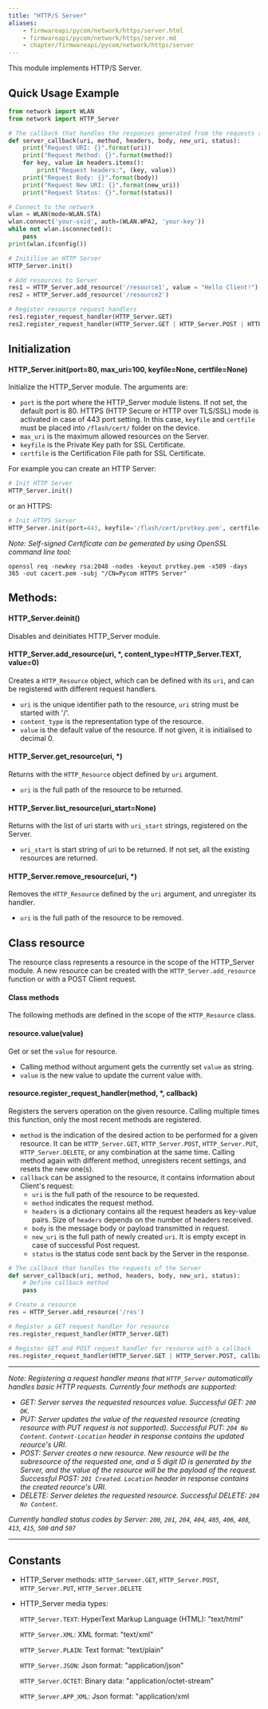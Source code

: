 ```yaml
---
title: "HTTP/S Server"
aliases:
    - firmwareapi/pycom/network/https/server.html
    - firmwareapi/pycom/network/https/server.md
    - chapter/firmwareapi/pycom/network/https/server
---
```


This module implements HTTP/S Server.

## Quick Usage Example

```python
from network import WLAN
from network import HTTP_Server

# The callback that handles the responses generated from the requests sent to a HTTP/S Server
def server_callback(uri, method, headers, body, new_uri, status):
    print("Request URI: {}".format(uri))
    print("Request Method: {}".format(method))
    for key, value in headers.items(): 
        print("Request headers:", (key, value)) 
    print("Request Body: {}".format(body))
    print("Request New URI: {}".format(new_uri))
    print("Request Status: {}".format(status))

# Connect to the network
wlan = WLAN(mode=WLAN.STA)
wlan.connect('your-ssid', auth=(WLAN.WPA2, 'your-key'))
while not wlan.isconnected():
    pass
print(wlan.ifconfig())

# Initilise an HTTP Server
HTTP_Server.init()

# Add resources to Server
res1 = HTTP_Server.add_resource('/resource1', value = "Hello Client!")
res2 = HTTP_Server.add_resource('/resource2')

# Register resource request handlers
res1.register_request_handler(HTTP_Server.GET)
res2.register_request_handler(HTTP_Server.GET | HTTP_Server.POST | HTTP_Server.PUT | HTTP_Server.DELETE, callback=server_callback)

```

## Initialization

#### HTTP_Server.init(port=80, max_uri=100, keyfile=None, certfile=None)

Initialize the HTTP_Server module.
The arguments are:
* `port` is the port where the HTTP_Server module listens. If not set, the default port is 80. HTTPS (HTTP Secure or HTTP over TLS/SSL) mode is activated in case of 443 port setting. In this case, `keyfile` and `certfile` must be placed into `/flash/cert/` folder on the device.
* `max_uri` is the maximum allowed resources on the Server.
* `keyfile` is the Private Key path for SSL Certificate.
* `certfile` is the Certification File path for SSL Certificate.

For example you can create an HTTP Server:
```python
# Init HTTP Server
HTTP_Server.init()
```
or an HTTPS:
```python
# Init HTTPS Server
HTTP_Server.init(port=443, keyfile='/flash/cert/prvtkey.pem', certfile='/flash/cert/cacert.pem')
```
_Note: Self-signed Certificate can be gemerated by using OpenSSL command line tool:_
```
openssl req -newkey rsa:2048 -nodes -keyout prvtkey.pem -x509 -days 365 -out cacert.pem -subj "/CN=Pycom HTTPS Server"
```

## Methods:

#### HTTP_Server.deinit()

Disables and deinitiates HTTP_Server module.

#### HTTP_Server.add_resource(uri, *, content_type=HTTP_Server.TEXT, value=0)

Creates a `HTTP_Resource` object, which can be defined with its `uri`, and can be registered with different request handlers.

* `uri` is the unique identifier path to the resource, `uri` string must be started with '/'.
* `content_type` is the representation type of the resource.
* `value` is the default value of the resource. If not given, it is initialised to decimal 0.

#### HTTP_Server.get_resource(uri, *)

Returns with the `HTTP_Resource` object defined by `uri` argument.

* `uri` is the full path of the resource to be returned.

#### HTTP_Server.list_resource(uri_start=None)

Returns with the list of uri starts with `uri_start` strings, registered on the Server.

* `uri_start` is start string of uri to be returned. If not set, all the existing resources are returned.

#### HTTP_Server.remove_resource(uri, *)

Removes the `HTTP_Resource` defined by the `uri` argument, and unregister its handler.

* `uri` is the full path of the resource to be removed.

## Class resource

The resource class represents a resource in the scope of the HTTP\_Server module. A new resource can be created with the `HTTP_Server.add_resource` function or with a POST Client request.

#### Class methods

The following methods are defined in the scope of the `HTTP_Resource` class.

#### resource.value(value)
Get or set the `value` for resource. 

* Calling method without argument gets the currently set `value` as string.
* `value` is the new value to update the current value with.

#### resource.register_request_handler(method, *, callback)

Registers the servers operation on the given resource. Calling multiple times this function, only the most recent methods are registered.
* `method` is the indication of the desired action to be performed for a given resource. It can be `HTTP_Server.GET`, `HTTP_Server.POST`, `HTTP_Server.PUT`, `HTTP_Server.DELETE`, or any combination at the same time. Calling method again with different method, unregisters recent settings, and resets the new one(s).
* `callback` can be assigned to the resource, it contains information about Client's request:
   * `uri` is the full path of the resource to be requested.
   * `method` indicates the request method.
   * `headers` is a dictionary contains all the request headers as key-value pairs. Size of `headers` depends on the number of headers received.
   * `body` is the message body or payload transmitted in request.
   * `new_uri` is the full path of newly created `uri`. It is empty except in case of successful Post request.
   * `status` is the status code sent back by the Server in the response.

```python
# The callback that handles the requests of the Server
def server_callback(uri, method, headers, body, new_uri, status):
    # Define callback method
    pass

# Create a resource
res = HTTP_Server.add_resource('/res')

# Register a GET request handler for resource
res.register_request_handler(HTTP_Server.GET)

# Register GET and POST request handler for resource with a callback
res.register_request_handler(HTTP_Server.GET | HTTP_Server.POST, callback=server_callback)
```
---
_Note: Registering a request handler means that `HTTP_Server` automatically handles basic HTTP requests. Currently four methods are supported:_
* _GET: Server serves the requested resources value. Successful GET: `200 OK`._
* _PUT: Server updates the value of the requested resource (creating resource with PUT request is not supported). Successful PUT: `204 No Content`. `Content-Location` header in response contains the updated reource's URI._
* _POST: Server creates a new resource. New resource will be the subresource of the requested one, and a 5 digit ID is generated by the Server, and the value of the resource will be the payload of the request. Successful POST: `201 Created`. `Location` header in response contains the created reource's URI._ 
* _DELETE: Server deletes the requested resource. Successful DELETE: `204 No Content`._

_Currently handled status codes by Server: `200`, `201`, `204`, `404`, `405`, `406`, `408`, `413`, `415`, `500` and `507`_ 


---

## Constants
* HTTP_Server methods: `HTTP_Serveer.GET`, `HTTP_Server.POST`, `HTTP_Server.PUT`, `HTTP_Server.DELETE`
* HTTP_Server media types:

  `HTTP_Server.TEXT`: HyperText Markup Language (HTML): "text/html"

  `HTTP_Server.XML`: XML format: "text/xml"

  `HTTP_Server.PLAIN`: Text format: "text/plain"

  `HTTP_Server.JSON`: Json format: "application/json"

  `HTTP_Server.OCTET`: Binary data: "application/octet-stream"

  `HTTP_Server.APP_XML`: Json format: "application/xml
